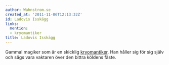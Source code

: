```yaml
---
author: Wahnstrom.se
created_at: '2011-11-06T12:13:32Z'
id: Ladovis Isskägg
links:
  mention:
  - kryomantiker
title: Ladovis Isskägg
---
```


Gammal magiker som är en skicklig [kryomantiker]. Han håller sig för sig själv och sägs vara
vaktaren över den bittra köldens fäste.

  [kryomantiker]: kryomantiker
